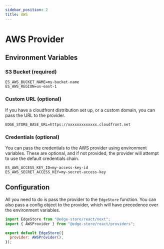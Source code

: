 ```yaml
---
sidebar_position: 2
title: AWS
---
```


# AWS Provider

## Environment Variables

### S3 Bucket (required)

```shell
ES_AWS_BUCKET_NAME=my-bucket-name
ES_AWS_REGION=us-east-1
```

### Custom URL (optional)

If you have a cloudfront distribution set up, or a custom domain, you can pass the URL to the provider.

```shell
EDGE_STORE_BASE_URL=https://xxxxxxxxxxxxx.cloudfront.net
```

### Credentials (optional)

You can pass the credentials to the AWS provider using environment variables.
These are optional, and if not provided, the provider will attempt to use the default credentials chain.

```shell
ES_AWS_ACCESS_KEY_ID=my-access-key-id
ES_AWS_SECRET_ACCESS_KEY=my-secret-access-key
```

## Configuration

All you need to do is pass the provider to the `EdgeStore` function.
You can also pass a config object to the provider, which will have precedence over the environment variables.

```js title="pages/api/edgestore/[...edgestore].ts"
import EdgeStore from "@edge-store/react/next";
import { AWSProvider } from "@edge-store/react/providers";

export default EdgeStore({
  provider: AWSProvider(),
});
```
